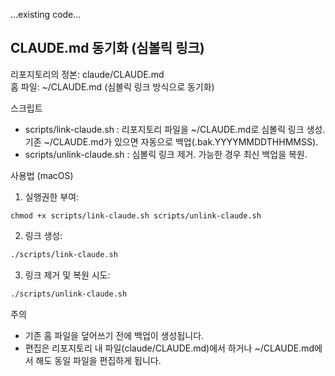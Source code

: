 ...existing code...

## CLAUDE.md 동기화 (심볼릭 링크)

리포지토리의 정본: claude/CLAUDE.md  
홈 파일: ~/CLAUDE.md (심볼릭 링크 방식으로 동기화)

스크립트

- scripts/link-claude.sh : 리포지토리 파일을 ~/CLAUDE.md로 심볼릭 링크 생성. 기존 ~/CLAUDE.md가 있으면 자동으로 백업(.bak.YYYYMMDDTHHMMSS).
- scripts/unlink-claude.sh : 심볼릭 링크 제거. 가능한 경우 최신 백업을 복원.

사용법 (macOS)

1. 실행권한 부여:

```
chmod +x scripts/link-claude.sh scripts/unlink-claude.sh
```

2. 링크 생성:

```sh
./scripts/link-claude.sh
```

3. 링크 제거 및 복원 시도:

```sh
./scripts/unlink-claude.sh
```

주의

- 기존 홈 파일을 덮어쓰기 전에 백업이 생성됩니다.
- 편집은 리포지토리 내 파일(claude/CLAUDE.md)에서 하거나 ~/CLAUDE.md에서 해도 동일 파일을 편집하게 됩니다.
